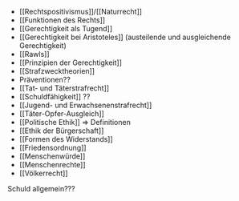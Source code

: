 - [[Rechtspositivismus]]/[[Naturrecht]]
- [[Funktionen des Rechts]]
- [[Gerechtigkeit als Tugend]]
- [[Gerechtigkeit bei Aristoteles]] (austeilende und ausgleichende Gerechtigkeit)
- [[Rawls]]
- [[Prinzipien der Gerechtigkeit]]
- [[Strafzwecktheorien]]
- Präventionen??
- [[Tat- und Täterstrafrecht]]
- [[Schuldfähigkeit]] ??
- [[Jugend- und Erwachsenenstrafrecht]]
- [[Täter-Opfer-Ausgleich]]
- [[Politische Ethik]] ⇒ Definitionen
- [[Ethik der Bürgerschaft]]
- [[Formen des Widerstands]]
- [[Friedensordnung]]
- [[Menschenwürde]]
- [[Menschenrechte]]
- [[Völkerrecht]]

Schuld allgemein???